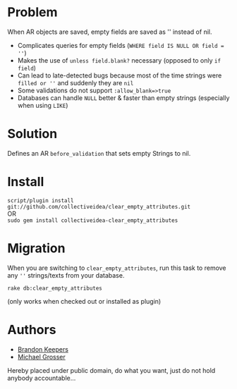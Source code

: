 Problem
=======
When AR objects are saved, empty fields are saved as '' instead of nil.

 - Complicates queries for empty fields (`WHERE field IS NULL OR field = ''`)
 - Makes the use of `unless field.blank?` necessary (opposed to only `if field`)
 - Can lead to late-detected bugs because most of the time strings were `filled or ''` and suddenly they are `nil`
 - Some validations do not support `:allow_blank=>true`
 - Databases can handle `NULL` better & faster than empty strings (especially when using `LIKE`)


Solution
========
Defines an AR `before_validation` that sets empty Strings to nil.


Install
=======
`script/plugin install git://github.com/collectiveidea/clear_empty_attributes.git`  
OR  
`sudo gem install collectiveidea-clear_empty_attributes`  


Migration
=========
When you are switching to `clear_empty_attributes`, run this task
to remove any `''` strings/texts from your database.

    rake db:clear_empty_attributes
(only works when checked out or installed as plugin)


Authors
=======
 - [Brandon Keepers](http://opensoul.org)
 - [Michael Grosser](http://pragmatig.wordpress.com)

Hereby placed under public domain, do what you want, just do not hold anybody accountable...